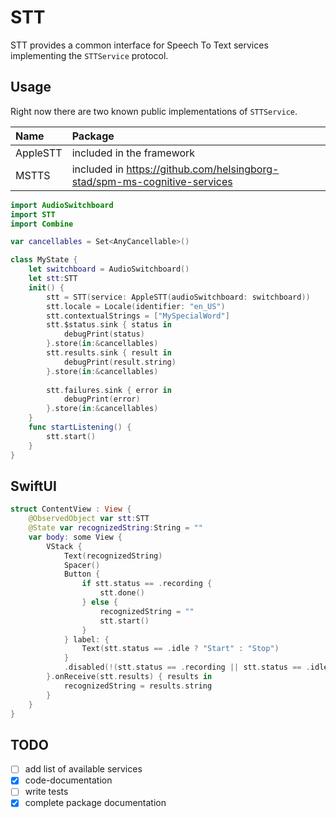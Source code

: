 # STT

STT provides a common interface for Speech To Text services implementing the `STTService` protocol.

## Usage
Right now there are two known public implementations of `STTService`.

|Name|Package|
|:--|:--|
|AppleSTT|included in the framework|
|MSTTS| included in https://github.com/helsingborg-stad/spm-ms-cognitive-services|


```swift
import AudioSwitchboard
import STT
import Combine

var cancellables = Set<AnyCancellable>()

class MyState {
    let switchboard = AudioSwitchboard() 
    let stt:STT
    init() {
        stt = STT(service: AppleSTT(audioSwitchboard: switchboard))
        stt.locale = Locale(identifier: "en_US")
        stt.contextualStrings = ["MySpecialWord"]
        stt.$status.sink { status in 
            debugPrint(status)
        }.store(in:&cancellables)
        stt.results.sink { result in 
            debugPrint(result.string)
        }.store(in:&cancellables)
        
        stt.failures.sink { error in 
            debugPrint(error)
        }.store(in:&cancellables)
    }
    func startListening() {
        stt.start()
    }
}
```

## SwiftUI

```swift
struct ContentView : View {
    @ObservedObject var stt:STT
    @State var recognizedString:String = ""
    var body: some View {
        VStack {
            Text(recognizedString)
            Spacer()
            Button {
                if stt.status == .recording {
                    stt.done()
                } else {
                    recognizedString = ""
                    stt.start()
                }
            } label: {
                Text(stt.status == .idle ? "Start" : "Stop")
            }
            .disabled(!(stt.status == .recording || stt.status == .idle) || stt.status == .unavailable)
        }.onReceive(stt.results) { results in
            recognizedString = results.string
        }
    }
}
```

## TODO

- [ ] add list of available services
- [x] code-documentation
- [ ] write tests
- [x] complete package documentation
